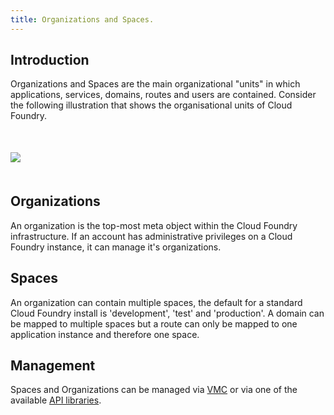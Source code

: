 ```yaml
---
title: Organizations and Spaces.
---
```


## <a id='introduction'></a>Introduction ##

Organizations and Spaces are the main organizational "units" in which applications, services, domains, routes and users are contained. Consider the following illustration that shows the organisational units of Cloud Foundry.

<img src="/images/CF-Arch.png" style='margin:50px auto; display: block;'></img>

## <a id='organizations'></a>Organizations ##

An organization is the top-most meta object within the Cloud Foundry infrastructure. If an account has administrative privileges on a Cloud Foundry instance, it can manage it's organizations. 

## <a id='spaces'></a>Spaces ##

An organization can contain multiple spaces, the default for a standard Cloud Foundry install is 'development', 'test' and 'production'. A domain can be mapped to multiple spaces but a route can only be mapped to one application instance and therefore one space. 

## <a id='managmement'></a>Management ##

Spaces and Organizations can be managed via [VMC](vmc/#commands) or via one of the available [API libraries](libs/). 